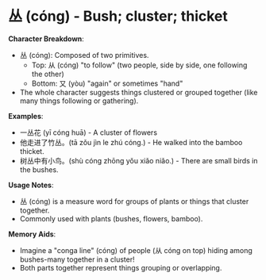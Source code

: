 # **丛 (cóng) - Bush; cluster; thicket**

**Character Breakdown**:  
- 丛 (cóng): Composed of two primitives.
  - Top: 从 (cóng) "to follow" (two people, side by side, one following the other)
  - Bottom: 又 (yòu) "again" or sometimes "hand"  
- The whole character suggests things clustered or grouped together (like many things following or gathering).

**Examples**:  
- 一丛花 (yī cóng huā) - A cluster of flowers  
- 他走进了竹丛。(tā zǒu jìn le zhú cóng.) - He walked into the bamboo thicket.  
- 树丛中有小鸟。(shù cóng zhōng yǒu xiǎo niǎo.) - There are small birds in the bushes.

**Usage Notes**:  
- 丛 (cóng) is a measure word for groups of plants or things that cluster together.  
- Commonly used with plants (bushes, flowers, bamboo).

**Memory Aids**:  
- Imagine a "conga line" (cóng) of people (从 cóng on top) hiding among bushes-many together in a cluster!  
- Both parts together represent things grouping or overlapping.